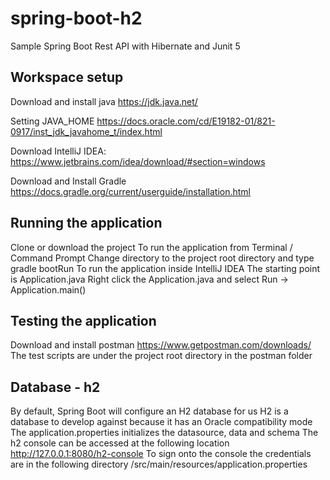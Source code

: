 # spring-boot-h2
Sample Spring Boot Rest API with Hibernate and Junit 5

## Workspace setup
Download and install java <https://jdk.java.net/>

Setting JAVA_HOME  <https://docs.oracle.com/cd/E19182-01/821-0917/inst_jdk_javahome_t/index.html>

Download IntelliJ IDEA: <https://www.jetbrains.com/idea/download/#section=windows>

Download and Install Gradle <https://docs.gradle.org/current/userguide/installation.html>

## Running the application
Clone or download the project
To run the application from Terminal / Command Prompt
Change directory to the project root directory and type gradle bootRun
To run the application inside IntelliJ IDEA
The starting point is Application.java
Right click the Application.java and select Run -> Application.main()

## Testing the application
Download and install postman <https://www.getpostman.com/downloads/>
The test scripts are under the project root directory in the postman folder

## Database - h2
By default, Spring Boot will configure an H2 database for us
H2 is a  database to develop against because it has an Oracle compatibility mode
The application.properties initializes the datasource, data and schema
The h2 console can be accessed at the following location http://127.0.0.1:8080/h2-console
To sign onto the console the credentials are in the following directory /src/main/resources/application.properties  
